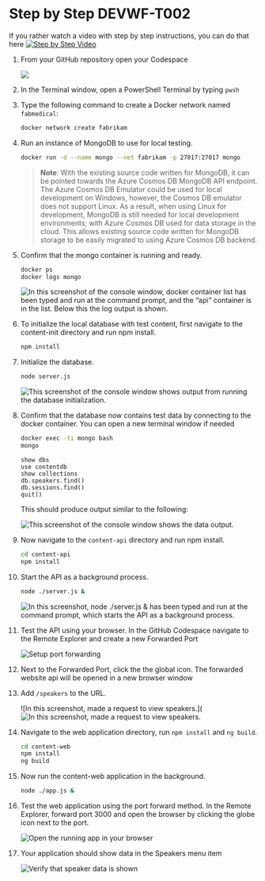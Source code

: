 # Step by Step DEVWF-T002

If you rather watch a video with step by step instructions, you can do that here
[![Step by Step Video](https://img.youtube.com/vi/rTwJRlXZxH4/0.jpg)](https://www.youtube.com/watch?v=rTwJRlXZxH4)

1. From your GitHub repository open your Codespace

    ![](https://raw.githubusercontent.com/himanshuahlawat31/collabwork-demo/main/Assets/OpenCodeSpace.png)

1. In the Terminal window, open a PowerShell Terminal by typing `pwsh`

1. Type the following command to create a Docker network named `fabmedical`:

   ```bash
   docker network create fabrikam
   ```

1. Run an instance of MongoDB to use for local testing.

   ```bash
   docker run -d --name mongo --net fabrikam -p 27017:27017 mongo
   ```

   > **Note**:  With the existing source code written for MongoDB, it can be pointed towards the Azure Cosmos DB MongoDB API endpoint. The Azure Cosmos DB Emulator could be used for local development on Windows, however, the Cosmos DB emulator does not support Linux. As a result, when using Linux for development, MongoDB is still needed for local development environments; with Azure Cosmos DB used for data storage in the cloud. This allows existing source code written for MongoDB storage to be easily migrated to using Azure Cosmos DB backend.

1. Confirm that the mongo container is running and ready.

   ```bash
   docker ps
   docker logs mongo
   ```

   ![In this screenshot of the console window, docker container list has been typed and run at the command prompt, and the “api” container is in the list. Below this the log output is shown.](https://raw.githubusercontent.com/himanshuahlawat31/collabwork-demo/main/Assets/Ex1-Task1.4.png)

1. To initialize the local database with test content, first navigate to the content-init directory and run npm install.

   ```bash
   npm install
   ```

1. Initialize the database.

   ```bash
   node server.js
   ```

   ![This screenshot of the console window shows output from running the database initialization.](https://raw.githubusercontent.com/himanshuahlawat31/collabwork-demo/main/Assets/Ex1-Task1.7.png)

1. Confirm that the database now contains test data by connecting to the docker container. You can open a new terminal window if needed

   ```bash
   docker exec -ti mongo bash
   mongo
   ```

   ```text
   show dbs
   use contentdb
   show collections
   db.speakers.find()
   db.sessions.find()
   quit()
   ```

   This should produce output similar to the following:

   ![This screenshot of the console window shows the data output.](https://raw.githubusercontent.com/himanshuahlawat31/collabwork-demo/main/Assets/Ex1-Task1.8.png)

1. Now navigate to the `content-api` directory and run npm install.

   ```bash
   cd content-api
   npm install
   ```

1. Start the API as a background process.

    ```bash
    node ./server.js &
    ```

    ![In this screenshot, node ./server.js & has been typed and run at the command prompt, which starts the API as a background process.](https://raw.githubusercontent.com/himanshuahlawat31/collabwork-demo/main/Assets/image47.png)

1. Test the API using your browser. In the GitHub Codespace navigate to the Remote Explorer and create a new Forwarded Port

    ![Setup port forwarding ](https://raw.githubusercontent.com/himanshuahlawat31/collabwork-demo/main/Assets/PortForward.png)

1. Next to the Forwarded Port, click the the global icon. The forwarded website api will be opened in a new browser window

1. Add `/speakers` to the URL.

    ![In this screenshot, made a request to view speakers.](![In this screenshot, made a request to view speakers.](https://raw.githubusercontent.com/himanshuahlawat31/collabwork-demo/main/Assets/SpeakersAPI.png)

1. Navigate to the web application directory, run `npm install` and `ng build`.

   ```bash
   cd content-web
   npm install
   ng build
   ```
   
1. Now run the content-web application in the background.

    ```bash
    node ./app.js &
    ```

1. Test the web application using the port forward method. In the Remote Explorer, forward port 3000 and open the browser by clicking the globe icon next to the port. 

    ![Open the running app in your browser](https://raw.githubusercontent.com/himanshuahlawat31/collabwork-demo/main/Assets/OpenBrowser.png)

1. Your application should show data in the Speakers menu item

    ![Verify that speaker data is shown](https://raw.githubusercontent.com/himanshuahlawat31/collabwork-demo/main/Assets/neuroconf-screen.png)
